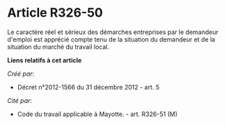 # Article R326-50

Le caractère réel et sérieux des démarches entreprises par le demandeur d'emploi est apprécié compte tenu de la situation du
demandeur et de la situation du marché du travail local.

**Liens relatifs à cet article**

_Créé par_:

  - Décret n°2012-1566 du 31 décembre 2012 - art. 5

_Cité par_:

  - Code du travail applicable à Mayotte. - art. R326-51 (M)
